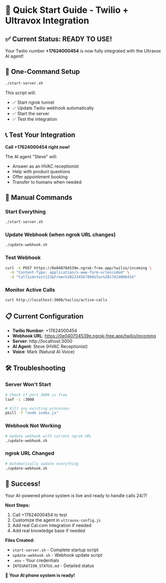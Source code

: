 # 🚀 Quick Start Guide - Twilio + Ultravox Integration

## ✅ Current Status: READY TO USE!

Your Twilio number **+17624000454** is now fully integrated with the Ultravox AI agent!

## 🎯 One-Command Setup

```bash
./start-server.sh
```

This script will:
- ✅ Start ngrok tunnel
- ✅ Update Twilio webhook automatically
- ✅ Start the server
- ✅ Test the integration

## 📞 Test Your Integration

**Call +17624000454 right now!**

The AI agent "Steve" will:
- Answer as an HVAC receptionist
- Help with product questions
- Offer appointment booking
- Transfer to humans when needed

## 🔧 Manual Commands

### Start Everything
```bash
./start-server.sh
```

### Update Webhook (when ngrok URL changes)
```bash
./update-webhook.sh
```

### Test Webhook
```bash
curl -X POST https://0e040704539e.ngrok-free.app/twilio/incoming \
  -H "Content-Type: application/x-www-form-urlencoded" \
  -d "CallSid=test123&From=%2B1234567890&To=%2B17624000454"
```

### Monitor Active Calls
```bash
curl http://localhost:3000/twilio/active-calls
```

## 📋 Current Configuration

- **Twilio Number**: +17624000454
- **Webhook URL**: https://0e040704539e.ngrok-free.app/twilio/incoming
- **Server**: http://localhost:3000
- **AI Agent**: Steve (HVAC Receptionist)
- **Voice**: Mark (Natural AI Voice)

## 🛠️ Troubleshooting

### Server Won't Start
```bash
# Check if port 3000 is free
lsof -i :3000

# Kill any existing processes
pkill -f "node index.js"
```

### Webhook Not Working
```bash
# Update webhook with current ngrok URL
./update-webhook.sh
```

### ngrok URL Changed
```bash
# Automatically update everything
./update-webhook.sh
```

## 🎉 Success!

Your AI-powered phone system is live and ready to handle calls 24/7!

**Next Steps:**
1. Call +17624000454 to test
2. Customize the agent in `ultravox-config.js`
3. Add real Cal.com integration if needed
4. Add real knowledge base if needed

**Files Created:**
- `start-server.sh` - Complete startup script
- `update-webhook.sh` - Webhook update script
- `.env` - Your credentials
- `INTEGRATION_STATUS.md` - Detailed status

🎯 **Your AI phone system is ready!**
